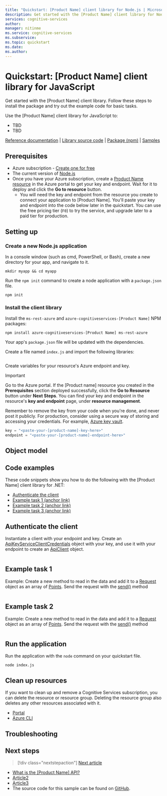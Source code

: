```yaml
---
title: "Quickstart: [Product Name] client library for Node.js | Microsoft Docs"
description: Get started with the [Product Name] client library for Node.js...
services: cognitive-services
author: 
manager: nitinme
ms.service: cognitive-services
ms.subservice: 
ms.topic: quickstart
ms.date: 
ms.author: 
---
```


<!-- 
You can find more guidance for formatting these quickstarts at: 
https://review.docs.microsoft.com/en-us/help/contribute/contribute-how-to-write-library-quickstart-v2?branch=pr-en-us-2187


Title: 
    The H1 of your Quickstart should be in the format: # Quickstart: [Product Name] client library for [Language]
-->

# Quickstart: [Product Name] client library for JavaScript

Get started with the [Product Name] client library. Follow these steps to install the package and try out the example code for basic tasks. 

<!-- 
    After the above line, briefly describe the service. You can often use the first line of the service's docs landing page for this.

    Next, add a bulleted list of the most common tasks supported by the library, prefaced with "Use the [Product Name] client library for [Language] to:". You provide code snippets for these tasks in the Code examples section later in the Quickstart. Keep the list short but include those tasks most developers need to perform with the library.

    Lastly, include the following single line of links targeting the library's companion content at the bottom of the introduction; make adjustments as necessary, for example NuGet instead of PyPi:
-->

Use the [Product Name] client library for JavaScript to:

* TBD
* TBD

<!--
    Include the following single line of links targeting the library's companion content at the bottom of the introduction; make adjustments as necessary, but try not to include any other links or content in the introduction.
-->

[Reference documentation](https://docs.microsoft.com/dotnet/api/Microsoft.Azure.CognitiveServices.AnomalyDetector?view=azure-dotnet-preview) | [Library source code](https://github.com/Azure/azure-sdk-for-net/tree/master/sdk/cognitiveservices/AnomalyDetector) | [Package (npm)](https://www.nuget.org/packages/Microsoft.Azure.CognitiveServices.AnomalyDetector/) | [Samples](https://github.com/Azure-Samples/anomalydetector)

## Prerequisites

* Azure subscription - [Create one for free](https://azure.microsoft.com/free/)
* The current version of [Node.js](https://nodejs.org/)
* Once you have your Azure subscription, create a [Product Name resource](https://ms.portal.azure.com/#create/Microsoft.CognitiveServicesTextAnalytics) in the Azure portal to get your key and endpoint. Wait for it to deploy and click the **Go to resource** button.
    * You will need the key and endpoint from the resource you create to connect your application to [Product Name]. You'll paste your key and endpoint into the code below later in the quickstart.
    You can use the free pricing tier (`F0`) to try the service, and upgrade later to a paid tier for production.
    
## Setting up

<!--
    Walk the reader through preparing their environment for working with the client library. Include instructions for creating the Azure resources required to make calls to the service, obtaining credentials, and setting up their local development environment.

    See the "setting up" section for more details: 
    https://review.docs.microsoft.com/en-us/help/contribute/contribute-how-to-write-library-quickstart-v2?branch=pr-en-us-2187#setting-up 
-->

<!-- 
    Consider turning this setup section into a reusable include file for your service 
-->

### Create a new Node.js application

In a console window (such as cmd, PowerShell, or Bash), create a new directory for your app, and navigate to it. 

```console
mkdir myapp && cd myapp
```

Run the `npm init` command to create a node application with a `package.json` file. 

```console
npm init
```

### Install the client library

<!--
    replace the product with your product 
-->

Install the `ms-rest-azure` and `azure-cognitiveservices-[Product Name]` NPM packages:

```console
npm install azure-cognitiveservices-[Product Name] ms-rest-azure
```

Your app's `package.json` file will be updated with the dependencies.


Create a file named `index.js` and import the following libraries:

```javascript

```

Create variables for your resource's Azure endpoint and key. 

> [!IMPORTANT]
> Go to the Azure portal. If the [Product name] resource you created in the **Prerequisites** section deployed successfully, click the **Go to Resource** button under **Next Steps**. You can find your key and endpoint in the resource's **key and endpoint** page, under **resource management**. 
>
> Remember to remove the key from your code when you're done, and never post it publicly. For production, consider using a secure way of storing and accessing your credentials. For example, [Azure key vault](https://docs.microsoft.com/azure/key-vault/key-vault-overview).

```javascript
key = "<paste-your-[product-name]-key-here>"
endpoint = "<paste-your-[product-name]-endpoint-here>"
```

## Object model

<!-- 
    Briefly introduce and describe the functionality of the library's main classes. Include links to their reference pages.

    Explain the object hierarchy and how the classes work together to manipulate resources in the service.
-->

## Code examples

<!--
    Include code snippets and short descriptions for each task you list in the the bulleted list. Briefly explain each operation, but include enough clarity to explain complex or otherwise tricky operations.

    Include links to the service's reference content when introducing a class for the first time
-->

These code snippets show you how to do the following with the [Product Name] client library for .NET:

* [Authenticate the client](#)
* [Example task 1 (anchor link)](#)
* [Example task 2 (anchor link)](#)
* [Example task 3 (anchor link)](#)

## Authenticate the client
<!--

    The authentication section (and its H3) is required and must be the first code example in the section if your library requires authentication for use.

-->

Instantiate a client with your endpoint and key. Create an [ApiKeyServiceClientCredentials]() object with your key, and use it with your endpoint to create an [ApiClient]() object.


```javascript

```

## Example task 1

Example: Create a new method to read in the data and add it to a [Request](https://docs.microsoft.com/dotnet/) object as an array of [Points](https://docs.microsoft.com/dotnet/). Send the request with the [send()](https://docs.microsoft.com/dotnet/) method

```javascript
```

<!-- 
    If this code sample is in a function, tell the reader to call it. For example:

    Call the `example()` function.

-->

## Example task 2

Example: Create a new method to read in the data and add it to a [Request](https://docs.microsoft.com/dotnet/) object as an array of [Points](https://docs.microsoft.com/dotnet/). Send the request with the [send()](https://docs.microsoft.com/dotnet/) method

```javascript
```

<!-- 
    If this code sample is in a function, tell the reader to call it. For example:

    Call the `example()` function.

-->

## Run the application

Run the application with the `node` command on your quickstart file.

```console
node index.js
```

## Clean up resources

If you want to clean up and remove a Cognitive Services subscription, you can delete the resource or resource group. Deleting the resource group also deletes any other resources associated with it.

* [Portal](../../cognitive-services-apis-create-account.md#clean-up-resources)
* [Azure CLI](../../cognitive-services-apis-create-account-cli.md#clean-up-resources)

## Troubleshooting

<!--
    This section is optional. If you know of areas that people commonly run into trouble, help them resolve those issues in this section
-->

## Next steps

> [!div class="nextstepaction"]
>[Next article]()

* [What is the [Product Name] API?](../overview.md)
* [Article2](../overview.md)
* [Article3](../overview.md)
* The source code for this sample can be found on [GitHub]().